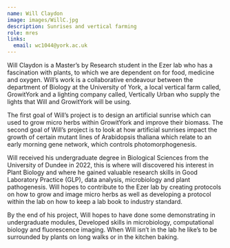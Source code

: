 ```yaml
---
name: Will Claydon
image: images/WillC.jpg
description: Sunrises and vertical farming
role: mres
links:
  email: wc1044@york.ac.uk
---
```


Will Claydon is a Master’s by Research student in the Ezer lab who has a fascination with plants, to which we are dependent on for food, medicine and oxygen. Will’s work is a collaborative endeavour between the department of Biology at the University of York, a local vertical farm called, GrowitYork and a lighting company called, Vertically Urban who supply the lights that Will and GrowitYork will be using.

 

The first goal of Will’s project is to design an artificial sunrise which can used to grow micro herbs within GrowitYork and improve their biomass. The second goal of Will’s project is to look at how artificial sunrises impact the growth of certain mutant lines of Arabidopsis thaliana which relate to an early morning gene network, which controls photomorphogenesis.

 

Will received his undergraduate degree in Biological Sciences from the University of Dundee in 2022, this is where will discovered his interest in Plant Biology and where he gained valuable research skills in Good Laboratory Practice (GLP), data analysis, microbiology and plant pathogenesis. Will hopes to contribute to the Ezer lab by creating protocols on how to grow and image micro herbs as well as developing a protocol within the lab on how to keep a lab book to industry standard.

By the end of his project, Will hopes to have done some demonstrating in undergraduate modules, Developed skills in microbiology, computational biology and fluorescence imaging. When Will isn’t in the lab he like’s to be surrounded by plants on long walks or in the kitchen baking.   


